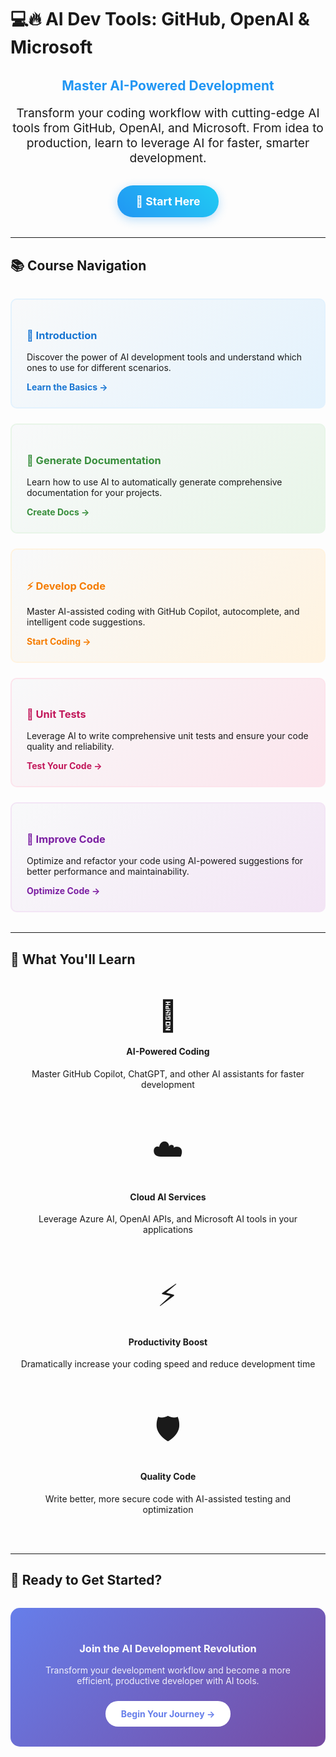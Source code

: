 # 💻🔥 AI Dev Tools: GitHub, OpenAI & Microsoft

<div style="text-align: center; margin: 2rem 0;">
  <h2 style="color: #2196F3; margin-bottom: 1rem;">Master AI-Powered Development</h2>
  <p style="font-size: 1.2rem; margin-bottom: 2rem;">
    Transform your coding workflow with cutting-edge AI tools from GitHub, OpenAI, and Microsoft. 
    From idea to production, learn to leverage AI for faster, smarter development.
  </p>
  
  <a href="intro/" style="
    display: inline-block;
    background: linear-gradient(45deg, #2196F3, #21CBF3);
    color: white;
    padding: 15px 30px;
    border-radius: 25px;
    text-decoration: none;
    font-weight: bold;
    font-size: 1.1rem;
    box-shadow: 0 4px 15px rgba(33, 150, 243, 0.3);
    transition: transform 0.2s;
  " onmouseover="this.style.transform='translateY(-2px)'" onmouseout="this.style.transform='translateY(0)'">
    🚀 Start Here
  </a>
</div>

---

## 📚 Course Navigation

<div style="display: grid; grid-template-columns: repeat(auto-fit, minmax(300px, 1fr)); gap: 1.5rem; margin: 2rem 0;">

  <div style="
    border: 2px solid #e3f2fd;
    border-radius: 10px;
    padding: 1.5rem;
    background: linear-gradient(135deg, #f8f9fa 0%, #e3f2fd 100%);
    transition: transform 0.2s, box-shadow 0.2s;
  " onmouseover="this.style.transform='translateY(-5px)'; this.style.boxShadow='0 8px 25px rgba(0,0,0,0.1)'" onmouseout="this.style.transform='translateY(0)'; this.style.boxShadow='none'">
    <h3 style="color: #1976d2; margin-bottom: 1rem;">🧠 Introduction</h3>
    <p>Discover the power of AI development tools and understand which ones to use for different scenarios.</p>
    <a href="intro/" style="color: #1976d2; text-decoration: none; font-weight: bold;">Learn the Basics →</a>
  </div>

  <div style="
    border: 2px solid #e8f5e8;
    border-radius: 10px;
    padding: 1.5rem;
    background: linear-gradient(135deg, #f8f9fa 0%, #e8f5e8 100%);
    transition: transform 0.2s, box-shadow 0.2s;
  " onmouseover="this.style.transform='translateY(-5px)'; this.style.boxShadow='0 8px 25px rgba(0,0,0,0.1)'" onmouseout="this.style.transform='translateY(0)'; this.style.boxShadow='none'">
    <h3 style="color: #388e3c; margin-bottom: 1rem;">📝 Generate Documentation</h3>
    <p>Learn how to use AI to automatically generate comprehensive documentation for your projects.</p>
    <a href="01-gendocs/" style="color: #388e3c; text-decoration: none; font-weight: bold;">Create Docs →</a>
  </div>

  <div style="
    border: 2px solid #fff3e0;
    border-radius: 10px;
    padding: 1.5rem;
    background: linear-gradient(135deg, #f8f9fa 0%, #fff3e0 100%);
    transition: transform 0.2s, box-shadow 0.2s;
  " onmouseover="this.style.transform='translateY(-5px)'; this.style.boxShadow='0 8px 25px rgba(0,0,0,0.1)'" onmouseout="this.style.transform='translateY(0)'; this.style.boxShadow='none'">
    <h3 style="color: #f57c00; margin-bottom: 1rem;">⚡ Develop Code</h3>
    <p>Master AI-assisted coding with GitHub Copilot, autocomplete, and intelligent code suggestions.</p>
    <a href="02-devcode/" style="color: #f57c00; text-decoration: none; font-weight: bold;">Start Coding →</a>
  </div>

  <div style="
    border: 2px solid #fce4ec;
    border-radius: 10px;
    padding: 1.5rem;
    background: linear-gradient(135deg, #f8f9fa 0%, #fce4ec 100%);
    transition: transform 0.2s, box-shadow 0.2s;
  " onmouseover="this.style.transform='translateY(-5px)'; this.style.boxShadow='0 8px 25px rgba(0,0,0,0.1)'" onmouseout="this.style.transform='translateY(0)'; this.style.boxShadow='none'">
    <h3 style="color: #c2185b; margin-bottom: 1rem;">🧪 Unit Tests</h3>
    <p>Leverage AI to write comprehensive unit tests and ensure your code quality and reliability.</p>
    <a href="03-unittests/" style="color: #c2185b; text-decoration: none; font-weight: bold;">Test Your Code →</a>
  </div>

  <div style="
    border: 2px solid #f3e5f5;
    border-radius: 10px;
    padding: 1.5rem;
    background: linear-gradient(135deg, #f8f9fa 0%, #f3e5f5 100%);
    transition: transform 0.2s, box-shadow 0.2s;
  " onmouseover="this.style.transform='translateY(-5px)'; this.style.boxShadow='0 8px 25px rgba(0,0,0,0.1)'" onmouseout="this.style.transform='translateY(0)'; this.style.boxShadow='none'">
    <h3 style="color: #7b1fa2; margin-bottom: 1rem;">🔧 Improve Code</h3>
    <p>Optimize and refactor your code using AI-powered suggestions for better performance and maintainability.</p>
    <a href="04-improvecode/" style="color: #7b1fa2; text-decoration: none; font-weight: bold;">Optimize Code →</a>
  </div>

</div>

---

## 🎯 What You'll Learn

<div style="display: grid; grid-template-columns: repeat(auto-fit, minmax(250px, 1fr)); gap: 1rem; margin: 2rem 0;">
  
  <div style="text-align: center; padding: 1rem;">
    <div style="font-size: 3rem; margin-bottom: 0.5rem;">🤖</div>
    <h4>AI-Powered Coding</h4>
    <p>Master GitHub Copilot, ChatGPT, and other AI assistants for faster development</p>
  </div>
  
  <div style="text-align: center; padding: 1rem;">
    <div style="font-size: 3rem; margin-bottom: 0.5rem;">☁️</div>
    <h4>Cloud AI Services</h4>
    <p>Leverage Azure AI, OpenAI APIs, and Microsoft AI tools in your applications</p>
  </div>
  
  <div style="text-align: center; padding: 1rem;">
    <div style="font-size: 3rem; margin-bottom: 0.5rem;">⚡</div>
    <h4>Productivity Boost</h4>
    <p>Dramatically increase your coding speed and reduce development time</p>
  </div>
  
  <div style="text-align: center; padding: 1rem;">
    <div style="font-size: 3rem; margin-bottom: 0.5rem;">🛡️</div>
    <h4>Quality Code</h4>
    <p>Write better, more secure code with AI-assisted testing and optimization</p>
  </div>

</div>

---

## 🚀 Ready to Get Started?

<div style="text-align: center; margin: 2rem 0; padding: 2rem; background: linear-gradient(135deg, #667eea 0%, #764ba2 100%); border-radius: 15px; color: white;">
  <h3 style="margin-bottom: 1rem; color: white;">Join the AI Development Revolution</h3>
  <p style="margin-bottom: 1.5rem; opacity: 0.9;">
    Transform your development workflow and become a more efficient, productive developer with AI tools.
  </p>
  <a href="intro/" style="
    display: inline-block;
    background: white;
    color: #667eea;
    padding: 12px 25px;
    border-radius: 20px;
    text-decoration: none;
    font-weight: bold;
    transition: transform 0.2s;
  " onmouseover="this.style.transform='scale(1.05)'" onmouseout="this.style.transform='scale(1)'">
    Begin Your Journey →
  </a>
</div>


